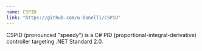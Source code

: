 ```yaml
---
name: CSPID
link: "https://github.com/w-bonelli/CSPID"
---
```


CSPID (pronounced "speedy") is a C# PID (proportional-integral-derivative) controller targeting .NET Standard 2.0.
